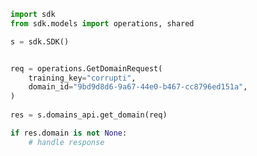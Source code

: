<!-- Start SDK Example Usage -->
```python
import sdk
from sdk.models import operations, shared

s = sdk.SDK()


req = operations.GetDomainRequest(
    training_key="corrupti",
    domain_id="9bd9d8d6-9a67-44e0-b467-cc8796ed151a",
)
    
res = s.domains_api.get_domain(req)

if res.domain is not None:
    # handle response
```
<!-- End SDK Example Usage -->